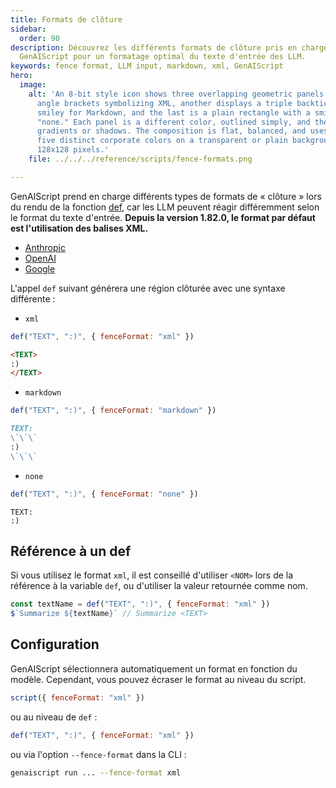 ```yaml
---
title: Formats de clôture
sidebar:
  order: 90
description: Découvrez les différents formats de clôture pris en charge par
  GenAIScript pour un formatage optimal du texte d'entrée des LLM.
keywords: fence format, LLM input, markdown, xml, GenAIScript
hero:
  image:
    alt: 'An 8-bit style icon shows three overlapping geometric panels: one features
      angle brackets symbolizing XML, another displays a triple backtick and
      smiley for Markdown, and the last is a plain rectangle with a smiley for
      "none." Each panel is a different color, outlined simply, and there are no
      gradients or shadows. The composition is flat, balanced, and uses only
      five distinct corporate colors on a transparent or plain background at
      128x128 pixels.'
    file: ../../../reference/scripts/fence-formats.png

---
```


GenAIScript prend en charge différents types de formats de « clôture » lors du rendu de la fonction [def](../../../reference/reference/scripts/context/), car les LLM peuvent réagir différemment selon le format du texte d'entrée.
**Depuis la version 1.82.0, le format par défaut est l'utilisation des balises XML.**

* [Anthropic](https://docs.anthropic.com/en/docs/build-with-claude/prompt-engineering/use-xml-tags)
* [OpenAI](https://platform.openai.com/docs/guides/prompt-engineering#tactic-use-delimiters-to-clearly-indicate-distinct-parts-of-the-input)
* [Google](https://cloud.google.com/vertex-ai/generative-ai/docs/learn/prompts/structure-prompts)

L'appel `def` suivant générera une région clôturée avec une syntaxe différente :

* `xml`

```js
def("TEXT", ":)", { fenceFormat: "xml" })
```

```markdown
<TEXT>
:)
</TEXT>
```

* `markdown`

```js
def("TEXT", ":)", { fenceFormat: "markdown" })
```

```markdown
TEXT:
\`\`\`
:)
\`\`\`
```

* `none`

```js
def("TEXT", ":)", { fenceFormat: "none" })
```

```text
TEXT:
:)
```

## Référence à un def

Si vous utilisez le format `xml`, il est conseillé d'utiliser `<NOM>` lors de la référence à la variable `def`, ou d'utiliser la valeur retournée comme nom.

```js
const textName = def("TEXT", ":)", { fenceFormat: "xml" })
$`Summarize ${textName}` // Summarize <TEXT>
```

## Configuration

GenAIScript sélectionnera automatiquement un format en fonction du modèle. Cependant, vous pouvez écraser le format au niveau du script.

```js
script({ fenceFormat: "xml" })
```

ou au niveau de `def` :

```js
def("TEXT", ":)", { fenceFormat: "xml" })
```

ou via l'option `--fence-format` dans la CLI :

```sh
genaiscript run ... --fence-format xml
```
